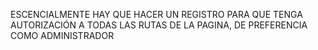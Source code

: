 ESCENCIALMENTE HAY QUE HACER UN REGISTRO PARA QUE TENGA AUTORIZACIÓN A TODAS LAS RUTAS DE LA PAGINA, DE PREFERENCIA COMO ADMINISTRADOR
